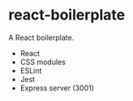 # react-boilerplate

A React boilerplate.

* React
* CSS modules
* ESLint
* Jest
* Express server (3001)